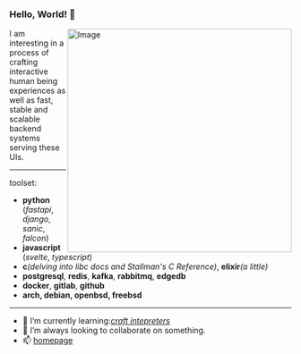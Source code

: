 ### Hello, World! 👋
<img src="https://raw.githubusercontent.com/MicaelliMedeiros/micaellimedeiros/master/image/computer-illustration.png" min-width="400px" max-width="400px" width="400px" align="right" alt="Image">

<p align="left">
I am interesting in a process of crafting interactive human being experiences as well as fast, stable and scalable backend systems serving these UIs.
</p>

---

toolset:

- __python__ (*fastapi*, *django*, *sanic*, *falcon*)
- __javascript__ (*svelte*, *typescript*)
- __c__*(delving into libc docs and Stallman's C Reference)*, __elixir__*(a little)*
- __postgresql__, __redis__, __kafka__, __rabbitmq__, __edgedb__
- __docker__, __gitlab__, __github__
- __arch, debian, openbsd, freebsd__

---

- 🌱 I’m currently learning:[*craft intepreters*](https://craftinginterpreters.com/a-bytecode-virtual-machine.html)
- 👯 I’m always looking to collaborate on something.
- 📫 [homepage](https://oschepkov.ru)
